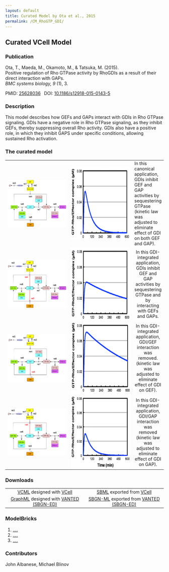 ```yaml
---
layout: default
title: Curated Model by Ota et al., 2015
permalink: /CM_RhoGTP_GDI/
---
```

## Curated VCell Model

### Publication 

Ota, T., Maeda, M., Okamoto, M., & Tatsuka, M. (2015). <br />
Positive regulation of Rho GTPase activity by RhoGDIs as a result of their direct interaction with GAPs. <br />
<i> BMC systems biology, 9 </i> (1), 3.

 PMID: <a href="https://www.ncbi.nlm.nih.gov/pubmed/?term=25628036">25628036</a>&ensp; 
 DOI: <a href="https://doi.org/10.1186/s12918-015-0143-5">10.1186/s12918-015-0143-5</a><br />

### Description
This model describes how GEFs and GAPs interact with GDIs in Rho GTPase signaling. GDIs have a negative role in Rho GTPase signaling, as they inhibit GEFs, thereby suppressing overall Rho activity. GDIs also have a positive role, in which they inhibit GAPS under specific conditions, allowing sustained Rho activation.

### The curated model
<center>
 <table> 
 <tr>
  <td valign="center" height="100"><a href="https://modelbricks.github.io/images/SBGNfiles/RhoGTP_Fig1a_SBGN.PNG"><img align="center" src="/images/SBGNfiles/RhoGTP_Fig1a_SBGN.PNG"/></a></td>
  <td valign="center" height="100"><a href="https://modelbricks.github.ioimages/publications/RhoGTP_Fig1a_sim.PNG"><img align="center" src="/images/publications/RhoGTP_Fig1a_sim.PNG" height="230"/></a></td>
  <td valign="center"> In this canonical application, GDIs inhibit GEF and GAP activities by sequestering GTPase (kinetic law was adjusted to eliminate effect of GDI on both GEF and GAP). </td>
 </tr>
 <tr>
  <td align="center" width="280"><a href="https://modelbricks.github.io/images/SBGNfiles/RhoGTP_Fig1b_SBGN.PNG"><img align="center" src="/images/SBGNfiles/RhoGTP_Fig1b_SBGN.PNG"/></a></td>
  <td align="center" width="280"><a href="https://modelbricks.github.ioimages/publications/RhoGTP_Fig1b_sim.PNG"><img align="center" src="/images/publications/RhoGTP_Fig1b_sim.PNG" height="230"/></a></td>
  <td align="center"> In this GDI-integrated application, GDIs inhibit GEF and GAP activities by sequestering GTPase and by interacting with GEFs and GAPs. </td>
 </tr>
 <tr>
  <td align="center" width="280"><a href="https://modelbricks.github.io/images/SBGNfiles/RhoGTP_Fig1c_SBGN.PNG"><img align="center" src="/images/SBGNfiles/RhoGTP_Fig1c_SBGN.PNG"/></a></td>
  <td align="center" width="280"><a href="https://modelbricks.github.ioimages/publications/RhoGTP_Fig1c_sim.PNG"><img align="center" src="/images/publications/RhoGTP_Fig1c_sim.PNG" height="230"/></a></td>
   <td align="center"> In this GDI-integrated application, GDI/GEF interaction was removed.  (kinetic law was adjusted to eliminate effect of GDI on GEF). </td>
 </tr>
 <tr>
  <td align="center" width="280"><a href="https://modelbricks.github.io/images/SBGNfiles/RhoGTP_Fig1d_SBGN.PNG"><img align="center" src="/images/SBGNfiles/RhoGTP_Fig1d_SBGN.PNG"/></a></td>
  <td align="center" width="280"><a href="https://modelbricks.github.ioimages/publications/RhoGTP_Fig1d_sim.PNG"><img align="center" src="/images/publications/RhoGTP_Fig1d_sim.PNG" height="230"/></a></td>
   <td align="center"> In this GDI-integrated application, GDI/GAP interaction was removed (kinetic law was adjusted to eliminate effect of GDI on GAP). </td>
 </tr>
 </table>
</center>

### Downloads
<center>
<table> 
 <td align="center"><a href="/modelbricks/VCML_SBMLfiles/AKAP7_PLB_Binding.vcml">VCML</a> designed with <a href="http://vcell.org"> VCell</a>  </td> 
 <td align="center"><a href="/modelbricks/VCML_SBMLfiles/AKAP7_PLB_Binding.xml">SBML</a> exported from <a href="http://vcell.org"> VCell</a>  </td>
 <tr>
    <td align="center" width="33%"><a href="/modelbricks/SBGNexecutablefiles/AKAP_PLB_SBGN.graphml">GraphML</a> designed with <a href="https://immersive-analytics.infotech.monash.edu/vanted/addons/sbgn-ed/">VANTED (SBGN-ED)</a></td>
    <td align="center" width="33%"><a href="/modelbricks/SBGNexecutablefiles/AKAP_PLB_SBGN.sbgn">SBGN-ML</a> exported from <a href="https://immersive-analytics.infotech.monash.edu/vanted/addons/sbgn-ed/">VANTED (SBGN-ED)</a></td>
 </tr>
 </table>
 </center>
 
### ModelBricks

<ol>
 <li> <a href="/">....</a>
 </li>
 <li> <a href="/">....</a>
 </li> 
 <li> <a href="/">....</a>
 </li>
</ol>  
  
  
### Contributors
John Albanese, Michael Blinov
 

